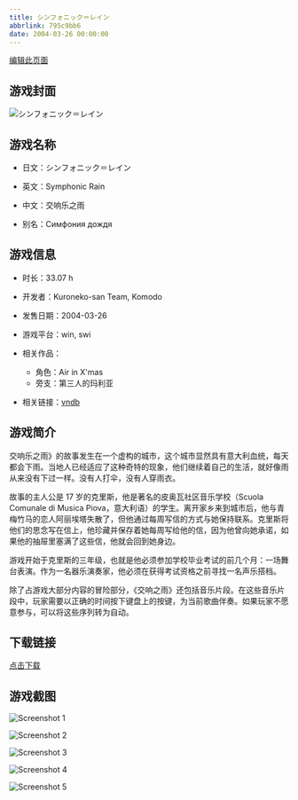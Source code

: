 ```yaml
---
title: シンフォニック＝レイン
abbrlink: 795c9bb6
date: 2004-03-26 00:00:00
---
```

[编辑此页面](https://github.com/ACG-3/ADV3-source/blob/main/source/_posts/%E3%82%B7%E3%83%B3%E3%83%95%E3%82%A9%E3%83%8B%E3%83%83%E3%82%AF%EF%BC%9D%E3%83%AC%E3%82%A4%E3%83%B3.md)

## 游戏封面

![シンフォニック＝レイン](https://pan.timero.xyz/d/onedrive/img_lib_001/%E3%82%B7%E3%83%B3%E3%83%95%E3%82%A9%E3%83%8B%E3%83%83%E3%82%AF%EF%BC%9D%E3%83%AC%E3%82%A4%E3%83%B3_cover.avif)


## 游戏名称

- 日文：シンフォニック＝レイン
- 英文：Symphonic Rain
- 中文：交响乐之雨

- 别名：Симфония дождя


## 游戏信息

- 时长：33.07 h
- 开发者：Kuroneko-san Team, Komodo
- 发售日期：2004-03-26
- 游戏平台：win, swi
- 相关作品：
   - 角色：Air in X'mas
   - 旁支：第三人的玛利亚

- 相关链接：[vndb](https://vndb.org/v38)


## 游戏简介

交响乐之雨》的故事发生在一个虚构的城市，这个城市显然具有意大利血统，每天都会下雨。当地人已经适应了这种奇特的现象，他们继续着自己的生活，就好像雨从来没有下过一样。没有人打伞，没有人穿雨衣。

故事的主人公是 17 岁的克里斯，他是著名的皮奥瓦社区音乐学校（Scuola Comunale di Musica Piova，意大利语）的学生。离开家乡来到城市后，他与青梅竹马的恋人阿丽埃塔失散了，但他通过每周写信的方式与她保持联系。克里斯将他们的思念写在信上，他珍藏并保存着她每周写给他的信，因为他曾向她承诺，如果他的抽屉里塞满了这些信，他就会回到她身边。

游戏开始于克里斯的三年级，也就是他必须参加学校毕业考试的前几个月：一场舞台表演。作为一名器乐演奏家，他必须在获得考试资格之前寻找一名声乐搭档。



除了占游戏大部分内容的冒险部分，《交响之雨》还包括音乐片段。在这些音乐片段中，玩家需要以正确的时间按下键盘上的按键，为当前歌曲伴奏。如果玩家不愿意参与，可以将这些序列转为自动。


## 下载链接

[点击下载](https://pan.timero.xyz/onedrive/adv_lib_001/%E3%82%B7%E3%83%B3%E3%83%95%E3%82%A9%E3%83%8B%E3%83%83%E3%82%AF%EF%BC%9D%E3%83%AC%E3%82%A4%E3%83%B3)


## 游戏截图


![Screenshot 1](https://pan.timero.xyz/d/onedrive/img_lib_001/%E3%82%B7%E3%83%B3%E3%83%95%E3%82%A9%E3%83%8B%E3%83%83%E3%82%AF%EF%BC%9D%E3%83%AC%E3%82%A4%E3%83%B3_Screenshot_1.avif)

![Screenshot 2](https://pan.timero.xyz/d/onedrive/img_lib_001/%E3%82%B7%E3%83%B3%E3%83%95%E3%82%A9%E3%83%8B%E3%83%83%E3%82%AF%EF%BC%9D%E3%83%AC%E3%82%A4%E3%83%B3_Screenshot_2.avif)

![Screenshot 3](https://pan.timero.xyz/d/onedrive/img_lib_001/%E3%82%B7%E3%83%B3%E3%83%95%E3%82%A9%E3%83%8B%E3%83%83%E3%82%AF%EF%BC%9D%E3%83%AC%E3%82%A4%E3%83%B3_Screenshot_3.avif)

![Screenshot 4](https://pan.timero.xyz/d/onedrive/img_lib_001/%E3%82%B7%E3%83%B3%E3%83%95%E3%82%A9%E3%83%8B%E3%83%83%E3%82%AF%EF%BC%9D%E3%83%AC%E3%82%A4%E3%83%B3_Screenshot_4.avif)

![Screenshot 5](https://pan.timero.xyz/d/onedrive/img_lib_001/%E3%82%B7%E3%83%B3%E3%83%95%E3%82%A9%E3%83%8B%E3%83%83%E3%82%AF%EF%BC%9D%E3%83%AC%E3%82%A4%E3%83%B3_Screenshot_5.avif)


